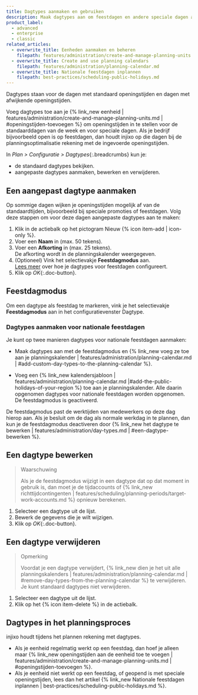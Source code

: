 ```yaml
---
title: Dagtypes aanmaken en gebruiken
description: Maak dagtypes aan om feestdagen en andere speciale dagen aan te geven, waarop je openingstijden afwijken.
product_label:
  - advanced
  - enterprise
  - classic
related_articles:
  - overwrite_title: Eenheden aanmaken en beheren
    filepath: features/administration/create-and-manage-planning-units.md
  - overwrite_title: Create and use planning calendars
    filepath: features/administration/planning-calendar.md
  - overwrite_title: Nationale feestdagen inplannen
    filepath: best-practices/scheduling-public-holidays.md
---
```


Dagtypes staan voor de dagen met standaard openingstijden en dagen met afwijkende openingstijden.

Voeg dagtypes toe aan je {% link_new eenheid | features/administration/create-and-manage-planning-units.md | #openingstijden-toevoegen %} om openingstijden in te stellen voor de standaarddagen van de week en voor speciale dagen. Als je bedrijf bijvoorbeeld open is op feestdagen, dan houdt injixo op die dagen bij de planningsoptimalisatie rekening met de ingevoerde openingstijden.

In _Plan > Configuratie > Dagtypes_{:.breadcrumbs} kun je:

- de standaard dagtypes bekijken.
- aangepaste dagtypes aanmaken, bewerken en verwijderen.

## Een aangepast dagtype aanmaken

Op sommige dagen wijken je openingstijden mogelijk af van de standaardtijden, bijvoorbeeld bij speciale promoties of feestdagen. Volg deze stappen om voor deze dagen aangepaste dagtypes aan te maken:

1. Klik in de actiebalk op het pictogram Nieuw {% icon item-add | icon-only %}.
2. Voer een **Naam** in (max. 50 tekens).
3. Voer een **Afkorting** in (max. 25 tekens).  
   De afkorting wordt in de planningskalender weergegeven.
4. (Optioneel) Vink het selectievakje **Feestdagmodus** aan.<br>[Lees meer](#feestdagmodus) over hoe je dagtypes voor feestdagen configureert.
5. Klik op _OK_{:.doc-button}.

## Feestdagmodus

 Om een dagtype als feestdag te markeren, vink je het selectievakje **Feestdagmodus** aan in het configuratievenster Dagtype.

### Dagtypes aanmaken voor nationale feestdagen

Je kunt op twee manieren dagtypes voor nationale feestdagen aanmaken:

- Maak dagtypes aan met de feestdagmodus en {% link_new voeg ze toe aan je planningskalender | features/administration/planning-calendar.md | #add-custom-day-types-to-the-planning-calendar %}.

- Voeg een {% link_new kalendersjabloon | features/administration/planning-calendar.md |#add-the-public-holidays-of-your-region %} toe aan je planningskalender. Alle daarin opgenomen dagtypes voor nationale feestdagen worden opgenomen. De feestdagmodus is geactiveerd.

De feestdagmodus past de werktijden van medewerkers op deze dag hierop aan. Als je besluit om de dag als normale werkdag in te plannen, dan kun je de feestdagmodus deactiveren door {% link_new het dagtype te bewerken | features/administration/day-types.md | #een-dagtype-bewerken %}.

## Een dagtype bewerken

> Waarschuwing
>
> Als je de feestdagmodus wijzigt in een dagtype dat op dat moment in gebruik is, dan moet je de tijdaccounts of {% link_new richttijdcontingenten | features/scheduling/planning-periods/target-work-accounts.md %} opnieuw berekenen.
   
1. Selecteer een dagtype uit de lijst.
2. Bewerk de gegevens die je wilt wijzigen.
3. Klik op _OK_{:.doc-button}.

## Een dagtype verwijderen

> Opmerking
> 
> Voordat je een dagtype verwijdert, {% link_new dien je het uit alle planningskalenders | features/administration/planning-calendar.md | #remove-day-types-from-the-planning-calendar %} te verwijderen. Je kunt standaard dagtypes niet verwijderen.

1. Selecteer een dagtype uit de lijst.
2. Klik op het {% icon item-delete %} in de actiebalk.

## Dagtypes in het planningsproces

injixo houdt tijdens het plannen rekening met dagtypes. 
- Als je eenheid regelmatig werkt op een feestdag, dan hoef je alleen maar {% link_new openingstijden aan de eenheid toe te voegen | features/administration/create-and-manage-planning-units.md | #openingstijden-toevoegen %}.  
- Als je eenheid niet werkt op een feestdag, of geopend is met speciale openingstijden, lees dan het artikel {% link_new Nationale feestdagen inplannen | best-practices/scheduling-public-holidays.md %}.
